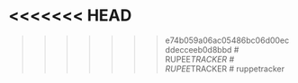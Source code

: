 <<<<<<< HEAD
=======

>>>>>>> e74b059a06ac05486bc06d00ecddecceeb0d8bbd
#   R U P E E _ T R A C K E R  
 #   R U P E E _ T R A C K E R  
 #   r u p p e t r a c k e r  
 